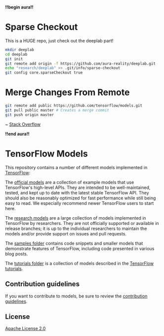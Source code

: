 **!!begin aura!!**

# Sparse Checkout
This is a HUGE repo, just check out the deeplab part!

```bash
mkdir deeplab
cd deeplab
git init
git remote add origin -f https://github.com/aura-reality/deeplab.git
echo "research/deeplab" >> .git/info/sparse-checkout
git config core.sparseCheckout true
```

# Merge Changes From Remote
```bash
git remote add public https://github.com/tensorflow/models.git
git pull public master # Creates a merge commit
git push origin master
```

~ [Stack Overflow](https://stackoverflow.com/questions/10065526/github-how-to-make-a-fork-of-public-repository-private)

**!!end aura!!**

# TensorFlow Models

This repository contains a number of different models implemented in [TensorFlow](https://www.tensorflow.org):

The [official models](official) are a collection of example models that use TensorFlow's high-level APIs. They are intended to be well-maintained, tested, and kept up to date with the latest stable TensorFlow API. They should also be reasonably optimized for fast performance while still being easy to read. We especially recommend newer TensorFlow users to start here.

The [research models](https://github.com/tensorflow/models/tree/master/research) are a large collection of models implemented in TensorFlow by researchers. They are not officially supported or available in release branches; it is up to the individual researchers to maintain the models and/or provide support on issues and pull requests.

The [samples folder](samples) contains code snippets and smaller models that demonstrate features of TensorFlow, including code presented in various blog posts.

The [tutorials folder](tutorials) is a collection of models described in the [TensorFlow tutorials](https://www.tensorflow.org/tutorials/).

## Contribution guidelines

If you want to contribute to models, be sure to review the [contribution guidelines](CONTRIBUTING.md).

## License

[Apache License 2.0](LICENSE)
